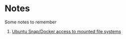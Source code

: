 # Notes
Some notes to remember
1. [Ubuntu Snap/Docker access to mounted file systems](notes/ubuntu-snap-docker-removable-media.md)
